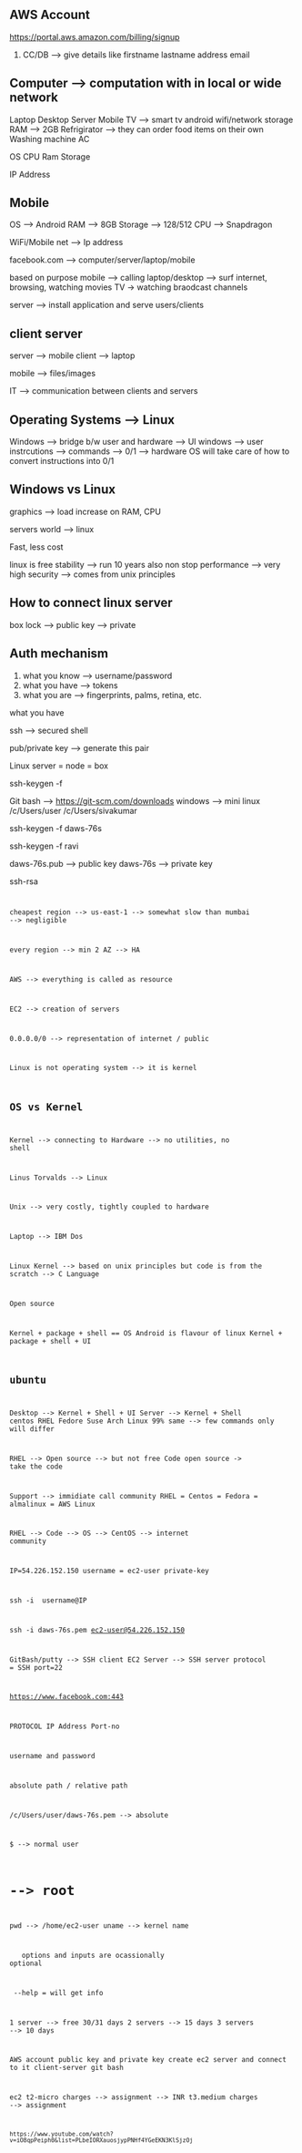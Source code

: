 AWS Account
------------
https://portal.aws.amazon.com/billing/signup
1. CC/DB --> give details like
firstname
lastname
address
email

Computer --> computation with in local or wide network
-----------
Laptop
Desktop
Server
Mobile
TV --> smart tv
	android
	wifi/network
	storage
	RAM --> 2GB
Refrigirator --> they can order food items on their own
Washing machine
AC

OS
CPU
Ram
Storage

IP Address

Mobile
----------
OS --> Android
RAM --> 8GB
Storage --> 128/512
CPU --> Snapdragon

WiFi/Mobile net --> Ip address

facebook.com --> computer/server/laptop/mobile

based on purpose
mobile --> calling
laptop/desktop --> surf internet, browsing, watching movies
TV -> watching braodcast channels

server --> install application and serve users/clients

client server
-------------
server --> mobile
client --> laptop

mobile --> files/images

IT --> communication between clients and servers


Operating Systems --> Linux
---------------------------
Windows --> bridge b/w user and hardware --> UI
windows --> user instrcutions --> commands --> 0/1 --> hardware
OS will take care of how to convert instructions into 0/1

Windows vs Linux
----------------
graphics --> load increase on RAM, CPU

servers world --> linux

Fast, less cost

linux is free
stability --> run 10 years also non stop
performance --> very high
security --> comes from unix principles

How to connect linux server
----------------------------
box
lock --> public
key --> private

Auth mechanism
--------------------
1. what you know --> username/password
2. what you have --> tokens
3. what you are --> fingerprints, palms, retina, etc.

what you have

ssh --> secured shell

pub/private key --> generate this pair

Linux server = node = box

ssh-keygen -f <file-name>

Git bash --> https://git-scm.com/downloads
windows --> mini linux
/c/Users/user
/c/Users/sivakumar

ssh-keygen -f daws-76s

ssh-keygen -f ravi

daws-76s.pub --> public key
daws-76s --> private key

ssh-rsa <code> <laptop-name>

cheapest region --> us-east-1 --> somewhat slow than mumbai --> negligible

every region --> min 2 AZ --> HA

AWS --> everything is called as resource

EC2 --> creation of servers

0.0.0.0/0 --> representation of internet / public

Linux is not operating system --> it is kernel

OS vs Kernel
--------------
Kernel --> connecting to Hardware --> no utilities, no shell

Linus Torvalds --> Linux

Unix --> very costly, tightly coupled to hardware

Laptop --> IBM Dos

Linux Kernel --> based on unix principles but code is from the scratch --> C Language

Open source

Kernel + package + shell == OS
Android is flavour of linux
Kernel + package + shell + UI

ubuntu
-------
Desktop --> Kernel + Shell + UI
Server --> Kernel + Shell
centos
RHEL
Fedore
Suse
Arch Linux
99% same --> few commands only will differ

RHEL --> Open source --> but not free
Code open source -> take the code

Support --> immidiate call
community 
RHEL = Centos = Fedora = almalinux = AWS Linux

RHEL --> Code --> OS --> CentOS --> internet community

IP=54.226.152.150
username = ec2-user
private-key

ssh -i <path-to-private-key> username@IP

ssh -i daws-76s.pem ec2-user@54.226.152.150

GitBash/putty --> SSH client
EC2 Server --> SSH server
protocol = SSH
port=22

https://www.facebook.com:443

PROTOCOL IP Address Port-no

username and password

absolute path / relative path

/c/Users/user/daws-76s.pem --> absolute

$ --> normal user
# --> root
pwd --> /home/ec2-user
uname --> kernel name

<command-name> <options> <inputs>
options and inputs are ocassionally optional

<command-name> --help = will get info

1 server --> free 30/31 days
2 servers --> 15 days
3 servers --> 10 days

AWS account
public key and private key
create ec2 server and connect to it
client-server
git bash

ec2 t2-micro charges --> assignment --> INR
t3.medium charges --> assignment

```
https://www.youtube.com/watch?v=iO8qpPeiph0&list=PLbeIORXauosjypPNHf4YGeEKN3KlSjzOj
```